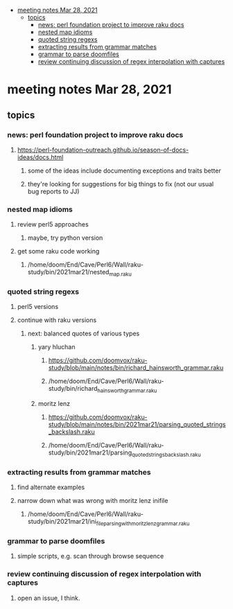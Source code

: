 - [meeting notes Mar 28, 2021](#org3ad988f)
  - [topics](#org70b653d)
    - [news: perl foundation project to improve raku docs](#org0311ca9)
    - [nested map idioms](#org960a3b6)
    - [quoted string regexs](#orgb0e6d51)
    - [extracting results from grammar matches](#org0a261d9)
    - [grammar to parse doomfiles](#org53238c7)
    - [review continuing discussion of regex interpolation with captures](#orge6fb274)


<a id="org3ad988f"></a>

# meeting notes Mar 28, 2021


<a id="org70b653d"></a>

## topics


<a id="org0311ca9"></a>

### news: perl foundation project to improve raku docs

1.  <https://perl-foundation-outreach.github.io/season-of-docs-ideas/docs.html>

    1.  some of the ideas include documenting exceptions and traits better
    
    2.  they're looking for suggestions for big things to fix (not our usual bug reports to JJ)


<a id="org960a3b6"></a>

### nested map idioms

1.  review perl5 approaches

    1.  maybe, try python version

2.  get some raku code working

    1.  /home/doom/End/Cave/Perl6/Wall/raku-study/bin/2021mar21/nested<sub>map.raku</sub>


<a id="orgb0e6d51"></a>

### quoted string regexs

1.  perl5 versions

2.  continue with raku versions

    1.  next: balanced quotes of various types
    
        1.  yary hluchan
        
            1.  <https://github.com/doomvox/raku-study/blob/main/notes/bin/richard_hainsworth_grammar.raku>
            
            2.  /home/doom/End/Cave/Perl6/Wall/raku-study/bin/richard<sub>hainsworth</sub><sub>grammar.raku</sub>
        
        2.  moritz lenz
        
            1.  <https://github.com/doomvox/raku-study/blob/main/notes/bin/2021mar21/parsing_quoted_strings_backslash.raku>
            
            2.  /home/doom/End/Cave/Perl6/Wall/raku-study/bin/2021mar21/parsing<sub>quoted</sub><sub>strings</sub><sub>backslash.raku</sub>


<a id="org0a261d9"></a>

### extracting results from grammar matches

1.  find alternate examples

2.  narrow down what was wrong with moritz lenz inifile

    1.  /home/doom/End/Cave/Perl6/Wall/raku-study/bin/2021mar21/ini<sub>file</sub><sub>parsing</sub><sub>with</sub><sub>moritz</sub><sub>lenz</sub><sub>grammar.raku</sub>


<a id="org53238c7"></a>

### grammar to parse doomfiles

1.  simple scripts, e.g. scan through browse sequence


<a id="orge6fb274"></a>

### review continuing discussion of regex interpolation with captures

1.  open an issue, I think.
